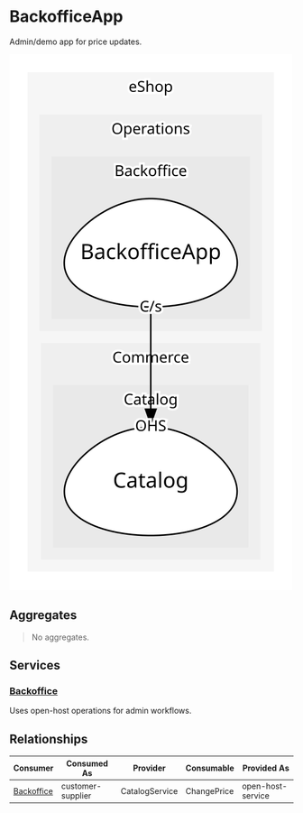 

# BackofficeApp
Admin/demo app for price updates.

![contextmap](./contextmap.svg)

## Aggregates
> No aggregates.
	
## Services

### [Backoffice](services/backoffice/index.md)
Uses open-host operations for admin workflows.



## Relationships
| Consumer | Consumed As | Provider | Consumable | Provided As |
| --- | --- | --- | --- | --- |
| [Backoffice](services/backoffice/index.md) | customer-supplier | CatalogService | ChangePrice | open-host-service |


